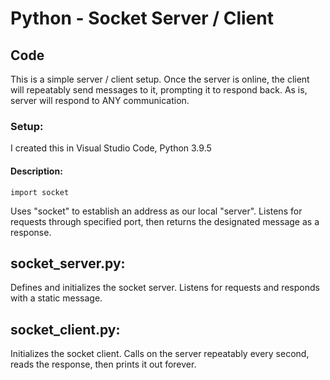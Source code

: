 # Python - Socket Server / Client

## Code
This is a simple server / client setup. Once the server is online, the client will repeatably send messages to it, prompting it to respond back. As is, server will respond to ANY communication. 

### Setup:
I created this in Visual Studio Code, Python 3.9.5

#### Description:
```
import socket
```
Uses "socket" to establish an address as our local "server". Listens for requests through specified port, then returns the designated message as a response.

## socket_server.py:
Defines and initializes the socket server. Listens for requests and responds with a static message.

## socket_client.py:
Initializes the socket client. Calls on the server repeatably every second, reads the response, then prints it out forever.